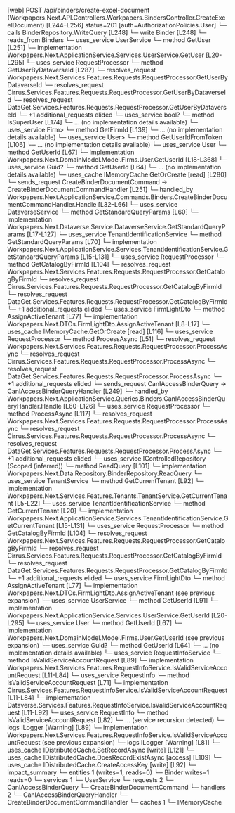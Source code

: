 [web] POST /api/binders/create-excel-document  (Workpapers.Next.API.Controllers.Workpapers.BindersController.CreateExcelDocument)  [L244–L256] status=201 [auth=AuthorizationPolicies.User]
  └─ calls BinderRepository.WriteQuery [L248]
  └─ write Binder [L248]
    └─ reads_from Binders
  └─ uses_service UserService
    └─ method GetUser [L251]
      └─ implementation Workpapers.Next.ApplicationService.Services.UserService.GetUser [L20-L295]
        └─ uses_service RequestProcessor
          └─ method GetUserByDataverseId [L287]
            └─ resolves_request Workpapers.Next.Services.Features.Requests.RequestProcessor.GetUserByDataverseId
            └─ resolves_request Cirrus.Services.Features.Requests.RequestProcessor.GetUserByDataverseId
            └─ resolves_request DataGet.Services.Features.Requests.RequestProcessor.GetUserByDataverseId
            └─ +1 additional_requests elided
        └─ uses_service bool?
          └─ method IsSuperUser [L174]
            └─ ... (no implementation details available)
        └─ uses_service Firm>
          └─ method GetFirmId [L139]
            └─ ... (no implementation details available)
        └─ uses_service User>
          └─ method GetUserIdFromToken [L106]
            └─ ... (no implementation details available)
        └─ uses_service User
          └─ method GetUserId [L67]
            └─ implementation Workpapers.Next.DomainModel.Model.Firms.User.GetUserId [L18-L368]
        └─ uses_service Guid?
          └─ method GetUserId [L64]
            └─ ... (no implementation details available)
        └─ uses_cache IMemoryCache.GetOrCreate [read] [L280]
  └─ sends_request CreateBinderDocumentCommand -> CreateBinderDocumentCommandHandler [L251]
    └─ handled_by Workpapers.Next.ApplicationService.Commands.Binders.CreateBinderDocumentCommandHandler.Handle [L32–L66]
      └─ uses_service DataverseService
        └─ method GetStandardQueryParams [L60]
          └─ implementation Workpapers.Next.Dataverse.Service.DataverseService.GetStandardQueryParams [L17-L127]
            └─ uses_service TenantIdentificationService
              └─ method GetStandardQueryParams [L70]
                └─ implementation Workpapers.Next.ApplicationService.Services.TenantIdentificationService.GetStandardQueryParams [L15-L131]
                  └─ uses_service RequestProcessor
                    └─ method GetCatalogByFirmId [L104]
                      └─ resolves_request Workpapers.Next.Services.Features.Requests.RequestProcessor.GetCatalogByFirmId
                      └─ resolves_request Cirrus.Services.Features.Requests.RequestProcessor.GetCatalogByFirmId
                      └─ resolves_request DataGet.Services.Features.Requests.RequestProcessor.GetCatalogByFirmId
                      └─ +1 additional_requests elided
                  └─ uses_service FirmLightDto
                    └─ method AssignActiveTenant [L77]
                      └─ implementation Workpapers.Next.DTOs.FirmLightDto.AssignActiveTenant [L8-L17]
                  └─ uses_cache IMemoryCache.GetOrCreate [read] [L116]
      └─ uses_service RequestProcessor
        └─ method ProcessAsync [L51]
          └─ resolves_request Workpapers.Next.Services.Features.Requests.RequestProcessor.ProcessAsync
          └─ resolves_request Cirrus.Services.Features.Requests.RequestProcessor.ProcessAsync
          └─ resolves_request DataGet.Services.Features.Requests.RequestProcessor.ProcessAsync
          └─ +1 additional_requests elided
  └─ sends_request CanIAccessBinderQuery -> CanIAccessBinderQueryHandler [L249]
    └─ handled_by Workpapers.Next.ApplicationService.Queries.Binders.CanIAccessBinderQueryHandler.Handle [L60–L126]
      └─ uses_service RequestProcessor
        └─ method ProcessAsync [L117]
          └─ resolves_request Workpapers.Next.Services.Features.Requests.RequestProcessor.ProcessAsync
          └─ resolves_request Cirrus.Services.Features.Requests.RequestProcessor.ProcessAsync
          └─ resolves_request DataGet.Services.Features.Requests.RequestProcessor.ProcessAsync
          └─ +1 additional_requests elided
      └─ uses_service IControlledRepository<Binder> (Scoped (inferred))
        └─ method ReadQuery [L101]
          └─ implementation Workpapers.Next.Data.Repository.BinderRepository.ReadQuery
      └─ uses_service TenantService
        └─ method GetCurrentTenant [L92]
          └─ implementation Workpapers.Next.Services.Features.Tenants.TenantService.GetCurrentTenant [L5-L22]
            └─ uses_service TenantIdentificationService
              └─ method GetCurrentTenant [L20]
                └─ implementation Workpapers.Next.ApplicationService.Services.TenantIdentificationService.GetCurrentTenant [L15-L131]
                  └─ uses_service RequestProcessor
                    └─ method GetCatalogByFirmId [L104]
                      └─ resolves_request Workpapers.Next.Services.Features.Requests.RequestProcessor.GetCatalogByFirmId
                      └─ resolves_request Cirrus.Services.Features.Requests.RequestProcessor.GetCatalogByFirmId
                      └─ resolves_request DataGet.Services.Features.Requests.RequestProcessor.GetCatalogByFirmId
                      └─ +1 additional_requests elided
                  └─ uses_service FirmLightDto
                    └─ method AssignActiveTenant [L77]
                      └─ implementation Workpapers.Next.DTOs.FirmLightDto.AssignActiveTenant (see previous expansion)
      └─ uses_service UserService
        └─ method GetUserId [L91]
          └─ implementation Workpapers.Next.ApplicationService.Services.UserService.GetUserId [L20-L295]
            └─ uses_service User
              └─ method GetUserId [L67]
                └─ implementation Workpapers.Next.DomainModel.Model.Firms.User.GetUserId (see previous expansion)
            └─ uses_service Guid?
              └─ method GetUserId [L64]
                └─ ... (no implementation details available)
      └─ uses_service RequestInfoService
        └─ method IsValidServiceAccountRequest [L89]
          └─ implementation Workpapers.Next.Services.Features.RequestInfoService.IsValidServiceAccountRequest [L11-L84]
            └─ uses_service RequestInfo
              └─ method IsValidServiceAccountRequest [L71]
                └─ implementation Cirrus.Services.Features.RequestInfoService.IsValidServiceAccountRequest [L11-L84]
                └─ implementation Dataverse.Services.Features.RequestInfoService.IsValidServiceAccountRequest [L11-L92]
                  └─ uses_service RequestInfo
                    └─ method IsValidServiceAccountRequest [L82]
                      └─ ... (service recursion detected)
                  └─ logs ILogger<IRequestInfoService> [Warning] [L89]
                └─ implementation Workpapers.Next.Services.Features.RequestInfoService.IsValidServiceAccountRequest (see previous expansion)
            └─ logs ILogger<IRequestInfoService> [Warning] [L81]
      └─ uses_cache IDistributedCache.SetRecordAsync [write] [L121]
      └─ uses_cache IDistributedCache.DoesRecordExistAsync [access] [L109]
      └─ uses_cache IDistributedCache.CreateAccessKey [write] [L92]
  └─ impact_summary
    └─ entities 1 (writes=1, reads=0)
      └─ Binder writes=1 reads=0
    └─ services 1
      └─ UserService
    └─ requests 2
      └─ CanIAccessBinderQuery
      └─ CreateBinderDocumentCommand
    └─ handlers 2
      └─ CanIAccessBinderQueryHandler
      └─ CreateBinderDocumentCommandHandler
    └─ caches 1
      └─ IMemoryCache


